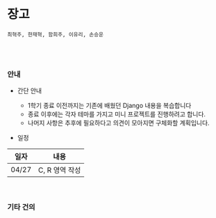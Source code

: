 # 장고

```
최혁주, 한재혁, 함희주, 이유리, 손승운
```

<br>

<br>

### 안내

- 간단 안내
  - 1학기 종료 이전까지는 기존에 배웠던 Django 내용을 복습합니다
  - 종료 이후에는 각자 테마를 가지고 미니 프로젝트를 진행하려고 합니다.
  - 나머지 사항은 추후에 필요하다고 의견이 모아지면 구체화할 계획입니다.

- 일정

| 일자  |      내용      |
| :---: | :------------: |
| 04/27 | C, R 영역 작성 |

<br>

### 기타 건의

```

```


